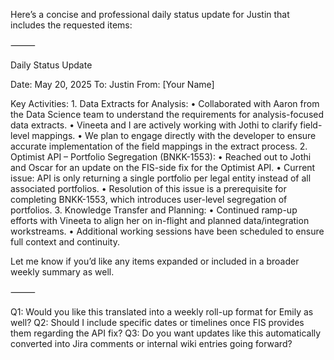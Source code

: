 Here’s a concise and professional daily status update for Justin that includes the requested items:

⸻

Daily Status Update

Date: May 20, 2025
To: Justin
From: [Your Name]

Key Activities:
	1.	Data Extracts for Analysis:
	•	Collaborated with Aaron from the Data Science team to understand the requirements for analysis-focused data extracts.
	•	Vineeta and I are actively working with Jothi to clarify field-level mappings.
	•	We plan to engage directly with the developer to ensure accurate implementation of the field mappings in the extract process.
	2.	Optimist API – Portfolio Segregation (BNKK-1553):
	•	Reached out to Jothi and Oscar for an update on the FIS-side fix for the Optimist API.
	•	Current issue: API is only returning a single portfolio per legal entity instead of all associated portfolios.
	•	Resolution of this issue is a prerequisite for completing BNKK-1553, which introduces user-level segregation of portfolios.
	3.	Knowledge Transfer and Planning:
	•	Continued ramp-up efforts with Vineeta to align her on in-flight and planned data/integration workstreams.
	•	Additional working sessions have been scheduled to ensure full context and continuity.

Let me know if you’d like any items expanded or included in a broader weekly summary as well.

⸻

Q1: Would you like this translated into a weekly roll-up format for Emily as well?
Q2: Should I include specific dates or timelines once FIS provides them regarding the API fix?
Q3: Do you want updates like this automatically converted into Jira comments or internal wiki entries going forward?
